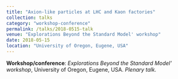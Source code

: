 ```yaml
---
title: "Axion-like particles at LHC and Kaon factories"
collection: talks
category: "workshop-conference"
permalink: /talks/2018-0515-talk
venue: "Explorations Beyond the Standard Model' workshop"
date: 2018-05-15
location: "University of Oregon, Eugene, USA"
---
```

**Workshop/conference**: *Explorations Beyond the Standard Model' workshop*, University of Oregon, Eugene, USA. *Plenary talk.*


